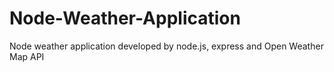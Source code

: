 Node-Weather-Application
========================

Node weather application developed by node.js, express and Open Weather Map API
